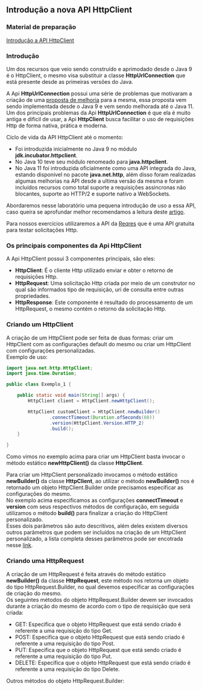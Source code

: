 ## Introdução a nova API HttpClient

### Material de preparação
[Introdução a API HttpClient](https://dev.to/andreevich/a-small-introduction-to-java-11-s-httpclient-nhj)

### Introdução
Um dos recursos que veio sendo construído e aprimodado desde o Java 9 é o HttpClient, o mesmo visa substituir a classe **HttpUrlConnection** 
que está presente desde as primeiras versões do Java.

A Api **HttpUrlConnection** possui uma série de problemas que motivaram a criação de uma [proposta de melhoria](http://openjdk.java.net/jeps/110#Motivation) 
para a mesma, essa proposta vem sendo implementada desde o Java 9 e vem sendo melhorada até o Java 11.<br/>
Um dos principais problemas da Api **HttpUrlConnection** é que ela é muito antiga e dificil de usar, a Api **HttpClient** busca facilitar o uso 
de requisições Http de forma nativa, prática e moderna.

Ciclo de vida da API HttpClient até o momento:
 * Foi introduzida inicialmente no Java 9 no módulo **jdk.incubator.httpclient**.
 * No Java 10 teve seu módulo renomeado para **java.httpclient**.
 * No Java 11 foi introduzida oficialmente como uma API integrada do Java, estando disponível no pacote **java.net.http**, além disso foram 
 realizadas algumas melhorias na API desde a ultima versão da mesma e foram incluídos recursos como total suporte a requisições assincronas
 não blocantes, suporte ao HTTP/2 e suporte nativo a WebSockets.

Abordaremos nesse laboratório uma pequena introdução de uso a essa API, caso queira se aprofundar melhor recomendamos a leitura deste 
[artigo](https://golb.hplar.ch/2019/01/java-11-http-client.html).

Para nossos exercícios utilizaremos a API da [Reqres](https://reqres.in/) que é uma API gratuita para testar solicitações Http.


### Os principais componentes da Api HttpClient
A Api HttpClient possui 3 componentes principais, são eles:
 * **HttpClient**: É o cliente Http utilizado enviar e obter o retorno de requisições Http.
 * **HttpRequest**: Uma solicitação Http criada por meio de um construtor no qual são informados tipo de requisição, uri de consulta entre outras 
 propriedades.
 * **HttpResponse**: Este componente é resultado do processamento de um HttpRequest, o mesmo contém o retorno da solicitação Http.
 

### Criando um HttpClient
A criação de um HttpClient pode ser feita de duas formas: criar um HttpClient com as configurações default do mesmo ou criar um HttpClient com configurações personalizadas.<br/>
Exemplo de uso:
```java
import java.net.http.HttpClient;
import java.time.Duration;

public class Exemplo_1 {

    public static void main(String[] args) {
        HttpClient client = HttpClient.newHttpClient();

        HttpClient customClient = HttpClient.newBuilder()
                .connectTimeout(Duration.ofSeconds(60))
                .version(HttpClient.Version.HTTP_2)
                .build();
    }

}
```

Como vimos no exemplo acima para criar um HttpClient basta invocar o método estático **newHttpClient()** da classe **HttpClient**.<br/>

Para criar um HttpClient personalizado invocamos o método estático **newBuilder()** da classe **HttpClient**, ao utilizar o método **newBuilder()** nos é retornado um objeto 
HttpClient.Builder onde precisamos especificar as configurações do mesmo.<br/>
No exemplo acima especificamos as configurações **connectTimeout** e **version** com seus respectivos métodos de configuração, em seguida utilizamos o método 
**build()** para finalizar a criação do HttpClient personalizado.<br/>
Esses dois parâmetros são auto descritivos, além deles existem diversos outros parâmetros que podem ser incluídos na criação de um HttpClient personalizado, a lista completa 
desses parâmetros pode ser encotrada nesse [link](https://docs.oracle.com/en/java/javase/11/docs/api/java.net.http/java/net/http/HttpClient.html).


### Criando uma HttpRequest
A criação de um HttpRequest é feita através do método estático **newBuilder()** da classe **HttpRequest**, este método nos retorna um objeto 
do tipo HttpRequest.Builder, no qual devemos especificar as configurações de criação do mesmo.<br/>
Os seguintes métodos do objeto HttpRequest.Builder devem ser invocados durante a criação do mesmo de acordo com o tipo de requisição que será criada:
 * GET: Especifica que o objeto HttpRequest que está sendo criado é referente a uma requisição do tipo Get.
 * POST: Especifica que o objeto HttpRequest que está sendo criado é referente a uma requisição do tipo Post.
 * PUT: Especifica que o objeto HttpRequest que está sendo criado é referente a uma requisição do tipo Put.
 * DELETE: Especifica que o objeto HttpRequest que está sendo criado é referente a uma requisição do tipo Delete.

Outros métodos do objeto HttpRequest.Builder:
